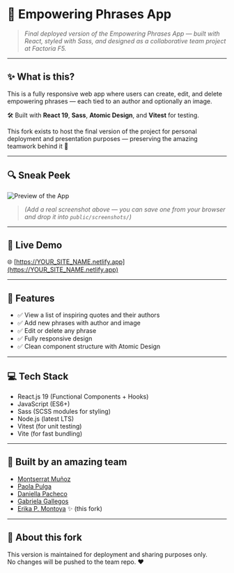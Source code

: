 # 🌱 Empowering Phrases App



> _Final deployed version of the Empowering Phrases App — built with React, styled with Sass, and designed as a collaborative team project at Factoria F5._

---

## ✨ What is this?

This is a fully responsive web app where users can create, edit, and delete empowering phrases — each tied to an author and optionally an image.

🛠 Built with **React 19**, **Sass**, **Atomic Design**, and **Vitest** for testing.

This fork exists to host the final version of the project for personal deployment and presentation purposes — preserving the amazing teamwork behind it 💛

---

## 🔍 Sneak Peek

![Preview of the App](./public/screenshots/homepage-preview.png)

> *(Add a real screenshot above — you can save one from your browser and drop it into `public/screenshots/`)*

---

## 🚀 Live Demo

🌐 [https://YOUR_SITE_NAME.netlify.app](https://YOUR_SITE_NAME.netlify.app)

---

## 🧠 Features

- ✅ View a list of inspiring quotes and their authors  
- ✅ Add new phrases with author and image  
- ✅ Edit or delete any phrase  
- ✅ Fully responsive design  
- ✅ Clean component structure with Atomic Design  

---

## 💻 Tech Stack

- React.js 19 (Functional Components + Hooks)  
- JavaScript (ES6+)  
- Sass (SCSS modules for styling)  
- Node.js (latest LTS)  
- Vitest (for unit testing)  
- Vite (for fast bundling)

---

## 👥 Built by an amazing team

- [Montserrat Muñoz](https://github.com/Montc027)  
- [Paola Pulga](https://github.com/Pao-Pul)  
- [Daniella Pacheco](https://github.com/DaniPacheco8)  
- [Gabriela Gallegos](https://github.com/hgall3)  
- [Erika P. Montoya](https://github.com/DevErika) ✨ (this fork)

---

## 📝 About this fork

This version is maintained for deployment and sharing purposes only.  
No changes will be pushed to the team repo. ❤️

